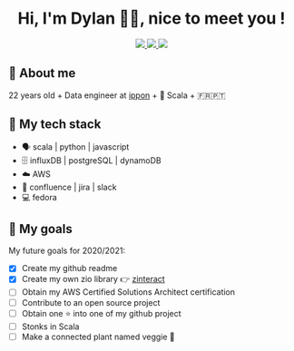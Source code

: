 
<h1 align="center">Hi, I'm Dylan 🦉👋, nice to meet you !</h1>

<p align="center">
  <a href="https://www.dylan.doamaral.dev/">
    <img src="http://img.shields.io/badge/website-www.dylan.doamaral.dev-green?style=flat&logo=ulule&labelColor=333333&logoColor=green" />
  </a>
  <a href="https://twitter.com/dylandmrl">
    <img src="http://img.shields.io/badge/twitter-Dylan%20Do%20Amaral-green?style=flat&logo=twitter&labelColor=333333&logoColor=green" />
  </a>
  <a href="https://www.linkedin.com/in/dylandoamaral/">
    <img src="http://img.shields.io/badge/linkedin-Dylan%20Do%20Amaral-green?style=flat&logo=linkedin&labelColor=333333&logoColor=green" />
  </a>
</p>

## 👦 About me

22 years old + Data engineer at [ippon](https://fr.ippon.tech/) + 💛 Scala + 🇫🇷🇵🇹

## 🧰 My tech stack

- 🗣️ scala | python | javascript
- 🗄️ influxDB | postgreSQL | dynamoDB
- ☁️ AWS
- 🧸 confluence | jira | slack
- 💻 fedora

## 🎯 My goals

My future goals for 2020/2021:

- [x] Create my github readme
- [x] Create my own zio library 👉 [zinteract](https://github.com/dylandoamaral/zinteract)
- [ ] Obtain my AWS Certified Solutions Architect certification
- [ ] Contribute to an open source project
- [ ] Obtain one ⭐ into one of my github project
- [ ] Stonks in Scala 
- [ ] Make a connected plant named veggie 🌱

